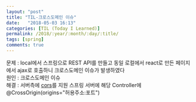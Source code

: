 ```yaml
---
layout: "post"
title: "TIL-크로스도메인 이슈"
date:   "2018-05-03 16:13"
categories: [TIL (Today I Learned)]
permalink: /2018/:year/:month/:day/:title/
tags: [spring]
comments: true
---
```

문제 : local에서 스프링으로 REST API를 만들고 동일 로컬에서 react로 만든 페이지에서 ajax로 호출하니 크로스도메인 이슈가 발생하였다  
원인 : 크로스도메인 이슈  
해결 : 서버측에 [cors](https://developer.mozilla.org/ko/docs/Web/HTTP/Access_control_CORS)를 지원 스프링 서버에 해당 Controller에 @CrossOrigin(origins="허용주소:포트")
